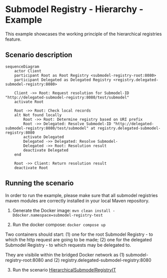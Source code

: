# Submodel Registry - Hierarchy - Example

This example showcases the working principle of the hierarchical registries feature.

## Scenario description

```mermaid
sequenceDiagram
    actor Client
    participant Root as Root Registry <submodel-registry-root:8080>
    participant Delegated as Delegated Registry <registry.delegated-submodel-registry:8080>

    Client ->> Root: Request resolution for Submodel-ID "http://delegated-submodel-registry:8080/test/submodel"
    activate Root

    Root ->> Root: Check local records
    alt Not found locally
        Root ->> Root: Determine registry based on URI prefix
        Root ->> Delegated: Resolve Submodel-ID "http://delegated-submodel-registry:8080/test/submodel" at registry.delegated-submodel-registry:8080
        activate Delegated
        Delegated ->> Delegated: Resolve Submodel-
        Delegated ->> Root: Resolution result
        deactivate Delegated
    end

    Root ->> Client: Return resolution result
    deactivate Root
```

## Running the scenario

In order to run the example, please make sure that all submodel registries maven modules are correctly installed in your local Maven repository.

1. Generate the Docker image: `mvn clean install -Ddocker.namespace=submodel-registry-test`

2. Run the docker compose: `docker compose up`

Two containers should start: (1) one for the root Submodel Registry - to which the http request are going to be made; (2) one for the delegated Submodel Registry - to which requests may be delegated to.

They are visibile within the bridged Docker network as (1) submodel-registry-root:8080 and (2) registry.delegated-submodel-registry:8080

3. Run the scenario [HierarchicalSubmodelRegistryIT](/src/test/java/org/eclipse/digitaltwin/basyx/submodelregistry/feature/hierarchy/example/HierachicalSubmodelRegistryIT.java)

